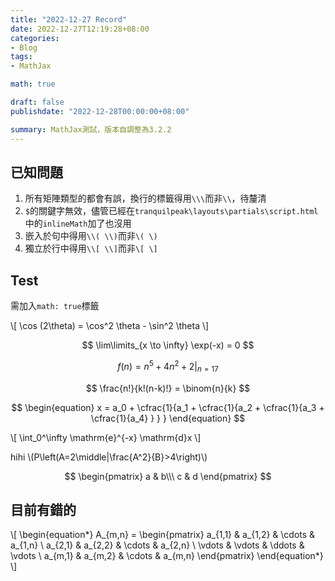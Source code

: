 ```yaml
---
title: "2022-12-27 Record"
date: 2022-12-27T12:19:28+08:00
categories:
- Blog
tags:
- MathJax

math: true

draft: false
publishdate: "2022-12-28T00:00:00+08:00"

summary: MathJax測試，版本自調整為3.2.2
---
```


## 已知問題

1. 所有矩陣類型的都會有誤，換行的標籤得用```\\\```而非```\\```，待釐清
2. ```$```的關鍵字無效，儘管已經在```tranquilpeak\layouts\partials\script.html```中的```inlineMath```加了也沒用
3. 嵌入於句中得用```\\( \\)```而非```\( \)```
4. 獨立於行中得用```\\[ \\]```而非```\[ \]```

## Test

需加入```math: true```標籤

\\[ \cos (2\theta) = \cos^2 \theta - \sin^2 \theta \\]

$$ \lim\limits_{x \to \infty} \exp(-x) = 0 $$

$$ f(n) = n^5 + 4n^2 + 2 |_{n=17} $$

$$ \frac{n!}{k!(n-k)!} = \binom{n}{k} $$

$$ \begin{equation}
  x = a_0 + \cfrac{1}{a_1
          + \cfrac{1}{a_2
          + \cfrac{1}{a_3 + \cfrac{1}{a_4} } } }
\end{equation} $$

\\[ \int_0^\infty \mathrm{e}^{-x} \mathrm{d}x \\]

hihi \\(P\left(A=2\middle|\frac{A^2}{B}>4\right)\\)

$$
\begin{pmatrix}
a & b\\\
c & d
\end{pmatrix}
$$

## 目前有錯的

\\[
\begin{equation*}
A_{m,n} =
\begin{pmatrix}
a_{1,1} & a_{1,2} & \cdots & a_{1,n} \\
a_{2,1} & a_{2,2} & \cdots & a_{2,n} \\
\vdots  & \vdots  & \ddots & \vdots  \\
a_{m,1} & a_{m,2} & \cdots & a_{m,n}
\end{pmatrix}
\end{equation*}
\\]
